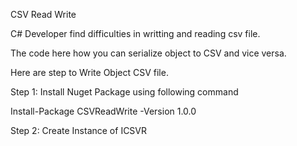 CSV Read Write

C# Developer find difficulties in writting and reading csv file.

The code here how you can serialize object to CSV and vice versa.

Here are step to Write Object CSV file.

Step 1: Install Nuget Package using following command

Install-Package CSVReadWrite -Version 1.0.0

Step 2: Create Instance of ICSVR



